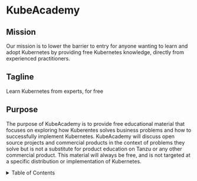 # KubeAcademy

## Mission
Our mission is to lower the barrier to entry for anyone wanting to learn and adopt Kubernetes by providing free Kubernetes knowledge, directly from experienced practitioners.

## Tagline
Learn Kubernetes from experts, for free

## Purpose
The purpose of KubeAcademy is to provide free educational material that focuses on exploring how Kuberentes solves business problems and how to successfully implement Kubernetes. KubeAcademy will discuss open source projects and commercial products in the context of problems they solve but is not a substitute for product education on Tanzu or any other commercial product. This material will always be free, and is not targeted at a specific distribution or implementation of Kubernetes. 

<!-- TABLE OF CONTENTS -->
<details>
  <summary>Table of Contents</summary>
  <ol>
    <li>
      <a href="#contributor-onboarding">Contributor Onboarding</a>
      <ul>
        <li><a href="#contributor-onboarding/hello-world-sample-video">Hello World Sample Video</a></li>
        <li><a href="#kubeacademy-powerpoint-new-course-template.html">Kube Academy New Course Template</a></li>
      </ul>
    </li>
    <li>
      <a href="#contributors-backlog">Contributors backlog</a>
      <ul>
        <li><a href="#contributors-backlog/how-to-submit-a-content-proposal.md">How to Submit a Content Proposal</a><li>
     </ol>
   
